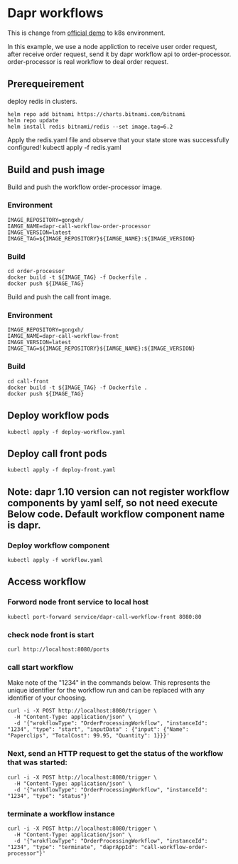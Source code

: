# Dapr workflows
This is change from [official demo](https://github.com/dapr/dotnet-sdk/tree/master/examples/Workflow) to k8s environment.

In this example, we use a node appliction to receive user order request, after receive order request, send it by dapr workflow api to order-processor.
order-processor is real workflow to deal order request.
## Prerequeirement
deploy redis in clusters.
```
helm repo add bitnami https://charts.bitnami.com/bitnami
helm repo update
helm install redis bitnami/redis --set image.tag=6.2
```
Apply the redis.yaml file and observe that your state store was successfully configured!
kubectl apply -f redis.yaml


## Build and push image
Build and push the workflow order-processor image.
### Environment
```
IMAGE_REPOSITORY=gongxh/
IAMGE_NAME=dapr-call-workflow-order-processor
IMAGE_VERSION=latest
IMAGE_TAG=${IMAGE_REPOSITORY}${IAMGE_NAME}:${IMAGE_VERSION}
```
### Build
```shell
cd order-processor
docker build -t ${IMAGE_TAG} -f Dockerfile .
docker push ${IMAGE_TAG}
```

Build and push the call front image.
### Environment
```
IMAGE_REPOSITORY=gongxh/
IAMGE_NAME=dapr-call-workflow-front
IMAGE_VERSION=latest
IMAGE_TAG=${IMAGE_REPOSITORY}${IAMGE_NAME}:${IMAGE_VERSION}
```
### Build
```shell
cd call-front
docker build -t ${IMAGE_TAG} -f Dockerfile .
docker push ${IMAGE_TAG}
```

## Deploy workflow pods
```
kubectl apply -f deploy-workflow.yaml
```
## Deploy call front pods
```
kubectl apply -f deploy-front.yaml
```

## Note: dapr 1.10 version can not register workflow components by yaml self, so not need execute Below code. Default workflow component name is dapr.
### Deploy workflow component
```
kubectl apply -f workflow.yaml
```

## Access workflow
### Forword node front service to local host
```
kubectl port-forward service/dapr-call-workflow-front 8080:80
```
### check node front is start
```
curl http://localhost:8080/ports
```
### call start workflow
Make note of the "1234" in the commands below. This represents the unique identifier for the workflow run and can be replaced with any identifier of your choosing.
```
curl -i -X POST http://localhost:8080/trigger \
  -H "Content-Type: application/json" \
  -d '{"wrokflowType": "OrderProcessingWorkflow", "instanceId": "1234", "type": "start", "inputData" : {"input": {"Name": "Paperclips", "TotalCost": 99.95, "Quantity": 1}}}'
```

### Next, send an HTTP request to get the status of the workflow that was started:
```
curl -i -X POST http://localhost:8080/trigger \
  -H "Content-Type: application/json" \
  -d '{"wrokflowType": "OrderProcessingWorkflow", "instanceId": "1234", "type": "status"}'
```

### terminate a workflow instance
```
curl -i -X POST http://localhost:8080/trigger \
  -H "Content-Type: application/json" \
  -d '{"wrokflowType": "OrderProcessingWorkflow", "instanceId": "1234", "type": "terminate", "daprAppId": "call-workflow-order-processor"}'
```

